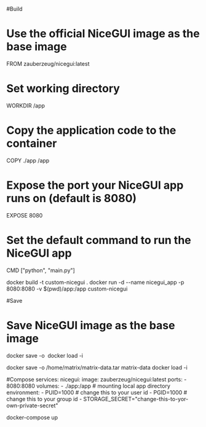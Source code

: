 #Build
# Use the official NiceGUI image as the base image
FROM zauberzeug/nicegui:latest

# Set working directory
WORKDIR /app

# Copy the application code to the container
COPY ./app /app

# Expose the port your NiceGUI app runs on (default is 8080)
EXPOSE 8080

# Set the default command to run the NiceGUI app
CMD ["python", "main.py"]

docker build -t custom-nicegui .
docker run -d --name nicegui_app -p 8080:8080 -v $(pwd)/app:/app custom-nicegui

#Save
# Save NiceGUI image as the base image
docker save -o <path for generated tar file> <image name>
docker load -i <path to image tar file>

docker save -o /home/matrix/matrix-data.tar matrix-data
docker load -i <path to copied image file>


#Compose
services:
  nicegui:
    image: zauberzeug/nicegui:latest
    ports:
      - 8080:8080
    volumes:
      - ./app:/app # mounting local app directory
    environment:
      - PUID=1000 # change this to your user id
      - PGID=1000 # change this to your group id
      - STORAGE_SECRET="change-this-to-yor-own-private-secret"

docker-compose up
